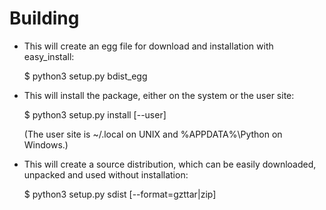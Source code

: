 Building
========

* This will create an egg file for download and installation with easy_install:

    $ python3 setup.py bdist_egg

* This will install the package, either on the system or the user site:

    $ python3 setup.py install [--user]

  (The user site is ~/.local on UNIX and %APPDATA%\Python on Windows.)

* This will create a source distribution, which can be easily downloaded,
  unpacked and used without installation:

    $ python3 setup.py sdist [--format=gzttar|zip]
